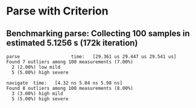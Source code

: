 # Parse with Criterion 


## Benchmarking parse: Collecting 100 samples in estimated 5.1256 s (172k iteration)
```                                                                      
parse                   time:   [29.361 us 29.447 us 29.541 us]
Found 7 outliers among 100 measurements (7.00%)
  2 (2.00%) low mild
  5 (5.00%) high severe
```

```
navigate  time:   [4.32 ns 5.04 ns 5.98 ns]
Found 8 outliers among 100 measurements (8.00%)
  3 (3.00%) high mild
  5 (5.00%) high severe
```